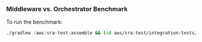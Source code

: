 ### Middleware vs. Orchestrator Benchmark

To run the benchmark:
```bash
./gradlew :aws:sra-test:assemble && (cd aws/sra-test/integration-tests/aws-sdk-s3 && cargo bench)
```
